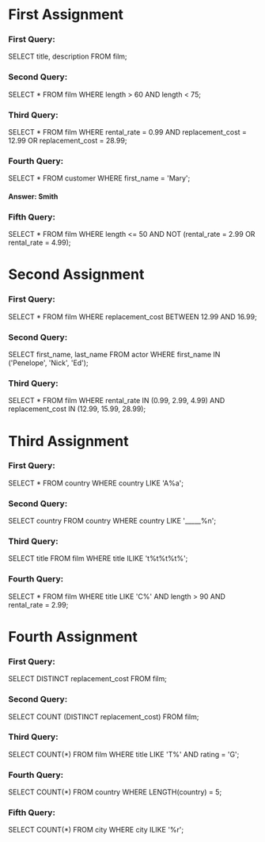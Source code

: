 # First Assignment

### First Query: 
SELECT title, description FROM film;

### Second Query:
SELECT * FROM film WHERE length > 60 AND length < 75;

### Third Query:
SELECT * FROM film WHERE rental_rate = 0.99 AND replacement_cost = 12.99 OR replacement_cost = 28.99;

### Fourth Query:
SELECT * FROM customer WHERE first_name = 'Mary';
#### Answer: Smith

### Fifth Query:
SELECT * FROM film WHERE length <= 50 AND NOT (rental_rate = 2.99 OR rental_rate = 4.99);

# Second Assignment

### First Query:
SELECT * FROM film WHERE replacement_cost BETWEEN 12.99 AND 16.99;

### Second Query:
SELECT first_name, last_name FROM actor WHERE first_name IN ('Penelope', 'Nick', 'Ed');

### Third Query:
SELECT * FROM film WHERE rental_rate IN (0.99, 2.99, 4.99) AND replacement_cost IN (12.99, 15.99, 28.99);

# Third Assignment

### First Query:
SELECT * FROM country WHERE country LIKE 'A%a';

### Second Query:
SELECT country FROM country WHERE country LIKE '_____%n';

### Third Query:
SELECT title FROM film WHERE title ILIKE 't%t%t%t%';

### Fourth Query:
SELECT * FROM film WHERE title LIKE 'C%' AND length > 90 AND rental_rate = 2.99;

# Fourth Assignment

### First Query:
SELECT DISTINCT replacement_cost FROM film;

### Second Query:
SELECT COUNT (DISTINCT replacement_cost) FROM film;

### Third Query:
SELECT COUNT(*) FROM film WHERE title LIKE 'T%' AND rating = 'G';

### Fourth Query:
SELECT COUNT(*) FROM country WHERE LENGTH(country) = 5;

### Fifth Query:
SELECT COUNT(*) FROM city WHERE city ILIKE '%r';

